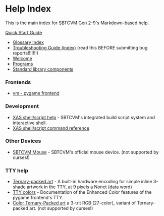 # Help Index
This is the main index for SBTCVM Gen 2-9's Markdown-based help.

[Quick Start Guide](../../guide.md)

- [Glossary Index](glossary/glossary.md)
- [Troubleshooting Guide (index)](troubleshoot/troubleshoot.md) (read this BEFORE submitting bug reports!!!!!!!)
- [Welcome](welcome.md)
- [Programs](programs.md)
- [Standard library components](standardlib.md)

### Frontends

- [vm - pygame frontend](vm_pygame.md)

### Development

- [XAS shell/script help](xas.md) - SBTCVM's integrated build script system and interactive shell.
- [XAS shell/script command reference](xas_com.md)

### Other Devices
- [SBTCVM Mouse](mouse.md) - SBTCVM's official mouse device. (not supported by curses!)

### TTY help

- [Ternary-packed art](tpa.md) - A built-in hardware encoding for simple inline 3-shade artwork in the TTY, at 9 pixels a Nonet (data word)
- [TTY colors](tty_colors.md) - Documentation of the Enhanced Color features of the pygame frontend's TTY.
- [Color Ternary-Packed art](ctpa.md) a 3-trit RGB (27-color), variant of Ternary-packed art. (not supported by curses!)